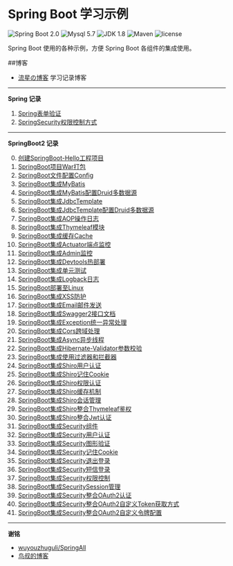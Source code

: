 
Spring Boot 学习示例
=========================

![Spring Boot 2.0](https://img.shields.io/badge/Spring%20Boot-2.0-brightgreen.svg)
![Mysql 5.7](https://img.shields.io/badge/Mysql-5.6-blue.svg)
![JDK 1.8](https://img.shields.io/badge/JDK-1.8-brightgreen.svg)
![Maven](https://img.shields.io/badge/Maven-3.5.0-yellowgreen.svg)
![license](https://img.shields.io/badge/license-MPL--2.0-blue.svg)
 
Spring Boot 使用的各种示例，方便 Spring Boot 各组件的集成使用。

##博客
- [流星の博客](https://blog.liuxing.group/) 学习记录博客

---

**Spring 记录**

1. [Spring表单验证](https://blog.liuxing.group/2019/11/26/spring%E8%A1%A8%E5%8D%95%E6%A0%A1%E9%AA%8C/)
2. [SpringSecurity权限控制方式](https://blog.liuxing.group/2019/12/04/spring-security%E6%9D%83%E9%99%90%E6%8E%A7%E5%88%B6%E6%96%B9%E5%BC%8F/)

---

**SpringBoot2 记录**

0. [创建SpringBoot-Hello工程项目](https://blog.liuxing.group/2019/11/20/%e4%bd%bf%e7%94%a8spring-boot/)
1. [SpringBoot项目War打包](https://blog.liuxing.group/2019/11/20/springboot%e9%a1%b9%e7%9b%aewar%e6%89%93%e5%8c%85/)
2. [SpringBoot文件配置Config](https://blog.liuxing.group/2019/11/20/springboot%e9%9b%86%e6%88%90%e9%85%8d%e7%bd%ae%e6%96%87%e4%bb%b6/)
3. [SpringBoot集成MyBatis](https://blog.liuxing.group/2019/11/20/springboot%e9%9b%86%e6%88%90mybatis/)
4. [SpringBoot集成MyBatis配置Druid多数据源](https://blog.liuxing.group/2019/11/21/springboot-mybatis%e9%9b%86%e6%88%90druid%e5%a4%9a%e6%95%b0%e6%8d%ae%e6%ba%90/)
5. [SpringBoot集成JdbcTemplate](https://blog.liuxing.group/2019/11/21/springboot%e9%9b%86%e6%88%90jdbctemplate/)
6. [SpringBoot集成JdbcTemplate配置Druid多数据源](https://blog.liuxing.group/2019/11/21/springboot-jdbctemplate%e9%9b%86%e6%88%90druid%e5%a4%9a%e6%95%b0%e6%8d%ae%e6%ba%90/)
7. [SpringBoot集成AOP操作日志](https://blog.liuxing.group/2019/11/21/springboot%e9%9b%86%e6%88%90aop%e6%97%a5%e5%bf%97/)
8. [SpringBoot集成Thymeleaf模块](https://blog.liuxing.group/2019/11/21/springboot%e9%9b%86%e6%88%90thymeleaf/)
9. [SpringBoot集成缓存Cache](https://blog.liuxing.group/2019/11/21/springboot%e9%9b%86%e6%88%90redis-cache/)
10. [SpringBoot集成Actuator端点监控](https://blog.liuxing.group/2019/11/22/springboot%e9%9b%86%e6%88%90actuator%e7%ab%af%e7%82%b9%e7%9b%91%e6%8e%a7/)
11. [SpringBoot集成Admin监控](https://blog.liuxing.group/2019/11/22/springboot%e9%9b%86%e6%88%90admin%e7%9b%91%e6%8e%a7/)
12. [SpringBoot集成Devtools热部署](https://blog.liuxing.group/2019/11/22/springboot%e9%9b%86%e6%88%90devtools%e7%83%ad%e9%83%a8%e7%bd%b2/)
13. [SpringBoot集成单元测试](https://blog.liuxing.group/2019/11/22/springboot%e9%9b%86%e6%88%90%e5%8d%95%e5%85%83%e6%b5%8b%e8%af%95/)
14. [SpringBoot集成Logback日志](https://blog.liuxing.group/2019/11/25/springboot%e9%9b%86%e6%88%90logback%e6%97%a5%e5%bf%97/)
15. [SpringBoot部署至Linux](https://blog.liuxing.group/2019/11/25/springboot%e9%83%a8%e7%bd%b2%e8%87%b3linux/)
16. [SpringBoot集成XSS防护](https://blog.liuxing.group/2019/11/25/springboot%e9%9b%86%e6%88%90xss%e9%98%b2%e6%8a%a4/)
17. [SpringBoot集成Email邮件发送](https://blog.liuxing.group/2019/11/25/springboot%e9%9b%86%e6%88%90email/)
18. [SpringBoot集成Swagger2接口文档](https://blog.liuxing.group/2019/11/25/springboot%e9%9b%86%e6%88%90swagger2%e6%8e%a5%e5%8f%a3%e6%96%87%e6%a1%a3/)
19. [SpringBoot集成Exception统一异常处理](https://blog.liuxing.group/2019/11/25/springboot%E9%9B%86%E6%88%90exception%E5%85%A8%E5%B1%80%E5%BC%82%E5%B8%B8%E5%A4%84%E7%90%86/)
20. [SpringBoot集成Cors跨域处理](https://blog.liuxing.group/2019/11/25/springboot%E8%B7%A8%E5%9F%9F%E5%A4%84%E7%90%86/)
21. [SpringBoot集成Async异步线程](https://blog.liuxing.group/2019/11/26/springboot%E9%9B%86%E6%88%90async%E5%BC%82%E6%AD%A5%E7%BA%BF%E7%A8%8B/)
22. [SpringBoot集成Hibernate-Validator参数校验](https://blog.liuxing.group/2019/11/26/springboot%E9%9B%86%E6%88%90hibernate-validator%E5%8F%82%E6%95%B0%E6%A0%A1%E9%AA%8C/)
23. [SpringBoot集成使用过滤器和拦截器](https://blog.liuxing.group/2019/11/26/springboot%E4%BD%BF%E7%94%A8%E8%BF%87%E6%BB%A4%E5%99%A8%E5%92%8C%E6%8B%A6%E6%88%AA%E5%99%A8/)
24. [SpringBoot集成Shiro用户认证](https://blog.liuxing.group/2019/11/26/springboot%e9%9b%86%e6%88%90-shiro%e7%94%a8%e6%88%b7%e8%ae%a4%e8%af%81/)
25. [SpringBoot集成Shiro记住Cookie](https://blog.liuxing.group/2019/11/27/springboot%E9%9B%86%E6%88%90shiro%E8%AE%B0%E4%BD%8Fcookie/)
26. [SpringBoot集成Shiro权限认证](https://blog.liuxing.group/2019/11/28/springboot%E9%9B%86%E6%88%90-shiro%E6%9D%83%E9%99%90%E8%AE%A4%E8%AF%81/)
27. [SpringBoot集成Shiro缓存机制](https://blog.liuxing.group/2019/11/29/springboot%e9%9b%86%e6%88%90shiro%e7%bc%93%e5%ad%98%e6%9c%ba%e5%88%b6/)
28. [SpringBoot集成Shiro会话管理](https://blog.liuxing.group/2019/11/29/springboot%e9%9b%86%e6%88%90shiro%e4%bc%9a%e8%af%9d%e7%ae%a1%e7%90%86/)
29. [SpringBoot集成Shiro整合Thymeleaf鉴权](https://blog.liuxing.group/2019/11/29/springboot%e9%9b%86%e6%88%90shiro-thymeleaf%e9%89%b4%e6%9d%83/)
30. [SpringBoot集成Shiro整合Jwt认证](https://blog.liuxing.group/2019/11/30/springboot%E9%9B%86%E6%88%90shiro%E6%95%B4%E5%90%88jwt%E8%AE%A4%E8%AF%81/)
31. [SpringBoot集成Security组件](https://blog.liuxing.group/2019/12/02/springboot%e9%9b%86%e6%88%90security%e7%bb%84%e4%bb%b6/)
32. [SpringBoot集成Security用户认证](https://blog.liuxing.group/2019/12/02/springboot%e9%9b%86%e6%88%90security%e7%94%a8%e6%88%b7%e8%ae%a4%e8%af%81/)
33. [SpringBoot集成Security图形验证](https://blog.liuxing.group/2019/12/03/springboot%E9%9B%86%E6%88%90security%E5%9B%BE%E5%BD%A2%E9%AA%8C%E8%AF%81/)
34. [SpringBoot集成Security记住Cookie](https://blog.liuxing.group/2019/12/04/springboot%e9%9b%86%e6%88%90security%e8%ae%b0%e4%bd%8fcookie/)
35. [SpringBoot集成Security退出登录](https://blog.liuxing.group/2019/12/04/springboot%E9%9B%86%E6%88%90security%E9%80%80%E5%87%BA%E7%99%BB%E5%BD%95/)
36. [SpringBoot集成Security短信登录](https://blog.liuxing.group/2019/12/04/springboot%E9%9B%86%E6%88%90security%E7%9F%AD%E4%BF%A1%E7%99%BB%E5%BD%95/)
37. [SpringBoot集成Security权限控制](https://blog.liuxing.group/2019/12/04/springboot%E9%9B%86%E6%88%90security%E6%9D%83%E9%99%90%E6%8E%A7%E5%88%B6/)
38. [SpringBoot集成SecuritySession管理](https://blog.liuxing.group/2019/12/11/springboot%E9%9B%86%E6%88%90security-session%E7%AE%A1%E7%90%86/)
39. [SpringBoot集成Security整合OAuth2认证](https://blog.liuxing.group/2019/12/13/springboot%E9%9B%86%E6%88%90security%E6%95%B4%E5%90%88oauth2%E8%AE%A4%E8%AF%81/)
40. [SpringBoot集成Security整合OAuth2自定义Token获取方式](https://blog.liuxing.group/2019/12/14/springboot%E9%9B%86%E6%88%90security%E6%95%B4%E5%90%88oauth2%E8%87%AA%E5%AE%9A%E4%B9%89token%E8%8E%B7%E5%8F%96%E6%96%B9%E5%BC%8F/)
41. [SpringBoot集成Security整合OAuth2自定义令牌配置](https://blog.liuxing.group/2019/12/14/springboot%E9%9B%86%E6%88%90security%E6%95%B4%E5%90%88oauth2%E8%87%AA%E5%AE%9A%E4%B9%89%E4%BB%A4%E7%89%8C%E9%85%8D%E7%BD%AE/)



---

**谢铭**

- [wuyouzhuguli/SpringAll](https://github.com/wuyouzhuguli/SpringAll)
- [鸟叔的博客](https://mrbird.cc/)
